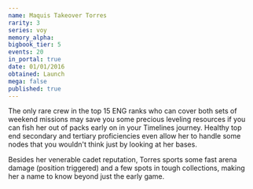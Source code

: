 ```yaml
---
name: Maquis Takeover Torres
rarity: 3
series: voy
memory_alpha:
bigbook_tier: 5
events: 20
in_portal: true
date: 01/01/2016
obtained: Launch
mega: false
published: true
---
```


The only rare crew in the top 15 ENG ranks who can cover both sets of weekend missions may save you some precious leveling resources if you can fish her out of packs early on in your Timelines journey. Healthy top end secondary and tertiary proficiencies even allow her to handle some nodes that you wouldn't think just by looking at her bases.

Besides her venerable cadet reputation, Torres sports some fast arena damage (position triggered) and a few spots in tough collections, making her a name to know beyond just the early game.
